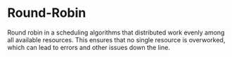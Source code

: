 # Round-Robin
Round robin in a scheduling algorithms that distributed work evenly among all available resources.
This ensures that no single resource is overworked, which can lead to errors and other issues down the line. 
